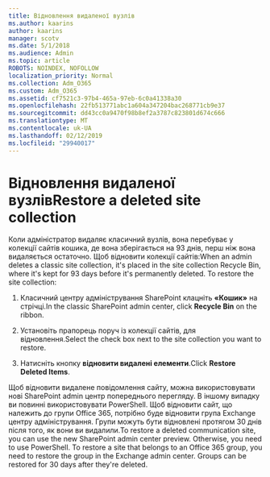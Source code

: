 ```yaml
---
title: Відновлення видаленої вузлів
ms.author: kaarins
author: kaarins
manager: scotv
ms.date: 5/1/2018
ms.audience: Admin
ms.topic: article
ROBOTS: NOINDEX, NOFOLLOW
localization_priority: Normal
ms.collection: Adm_O365
ms.custom: Adm_O365
ms.assetid: cf7521c3-97b4-465a-97eb-6c0a41338a30
ms.openlocfilehash: 22fb513771abc1a604a347204bac268771cb9e37
ms.sourcegitcommit: dd43cc0a9470f98b8ef2a3787c823801d674c666
ms.translationtype: MT
ms.contentlocale: uk-UA
ms.lasthandoff: 02/12/2019
ms.locfileid: "29940017"
---
```

# <a name="restore-a-deleted-site-collection"></a><span data-ttu-id="0dc47-102">Відновлення видаленої вузлів</span><span class="sxs-lookup"><span data-stu-id="0dc47-102">Restore a deleted site collection</span></span>

<span data-ttu-id="0dc47-p101">Коли адміністратор видаляє класичний вузлів, вона перебуває у колекції сайтів кошика, де вона зберігається на 93 днів, перш ніж вона видаляється остаточно. Щоб відновити колекції сайтів:</span><span class="sxs-lookup"><span data-stu-id="0dc47-p101">When an admin deletes a classic site collection, it's placed in the site collection Recycle Bin, where it's kept for 93 days before it's permanently deleted. To restore the site collection:</span></span>
  
1. <span data-ttu-id="0dc47-105">Класичний центру адміністрування SharePoint клацніть **«Кошик»** на стрічці.</span><span class="sxs-lookup"><span data-stu-id="0dc47-105">In the classic SharePoint admin center, click **Recycle Bin** on the ribbon.</span></span> 
    
2. <span data-ttu-id="0dc47-106">Установіть прапорець поруч із колекції сайтів, для відновлення.</span><span class="sxs-lookup"><span data-stu-id="0dc47-106">Select the check box next to the site collection you want to restore.</span></span>
    
3. <span data-ttu-id="0dc47-107">Натисніть кнопку **відновити видалені елементи**.</span><span class="sxs-lookup"><span data-stu-id="0dc47-107">Click **Restore Deleted Items**.</span></span>
    
<span data-ttu-id="0dc47-p102">Щоб відновити видалене повідомлення сайту, можна використовувати нові SharePoint admin центр попереднього перегляду. В іншому випадку ви повинні використовувати PowerShell. Щоб відновити сайт, що належить до групи Office 365, потрібно буде відновити група Exchange центру адміністрування. Групи можуть бути відновлені протягом 30 днів після того, як вони ви видалили.</span><span class="sxs-lookup"><span data-stu-id="0dc47-p102">To restore a deleted communication site, you can use the new SharePoint admin center preview. Otherwise, you need to use PowerShell. To restore a site that belongs to an Office 365 group, you need to restore the group in the Exchange admin center. Groups can be restored for 30 days after they're deleted.</span></span>
  

